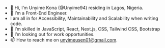 - 👋 Hi, I’m Unyime Kona (@Unyime94) residing in Lagos, Nigeria.
- 👀 I’m a Front-End Engineer.
- I am all in for Accessibility, Maintainability and Scalability when writing code.
- 🌱 I’m skilled in JavaScript, React, Next.js, CSS, Tailwind CSS, Bootstrap
- 💞️ I’m looking out for work opportunities.
- 📫 How to reach me on unyimeusen01@gmail.com.

<!---
Unyime94/Unyime94 is a ✨ special ✨ repository because its `README.md` (this file) appears on your GitHub profile.
You can click the Preview link to take a look at your changes.
--->
